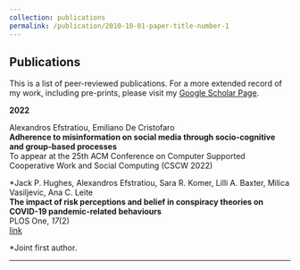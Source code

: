 ```yaml
---
collection: publications
permalink: /publication/2010-10-01-paper-title-number-1
---
```


Publications
---

This is a list of peer-reviewed publications.
For a more extended record of my work, including pre-prints, please visit my [Google Scholar Page](https://scholar.google.com/citations?user=hlaOWkgAAAAJ&hl=en). 

**2022** 

Alexandros Efstratiou, Emiliano De Cristofaro  
**Adherence to misinformation on social media through socio-cognitive and group-based processes**  
To appear at the 25th ACM Conference on Computer Supported Cooperative Work and Social Computing (CSCW 2022)

\*Jack P. Hughes, Alexandros Efstratiou, Sara R. Komer, Lilli A. Baxter, Milica Vasiljevic, Ana C. Leite  
**The impact of risk perceptions and belief in conspiracy theories on COVID-19 pandemic-related behaviours**  
PLOS One, *17*(2)  
[link](https://journals.plos.org/plosone/article?id=10.1371/journal.pone.0263716)

\*Joint first author.
<!-- 
Conference talks
---

**2021**

Alexandros Efstratiou, Andrew J. Marcinko
**The leader oversight bias in justice and hypocrisy evaluations of organisational diversity practices**
Academy of Management Annual Proceedings, *2021*(1) -->

---
